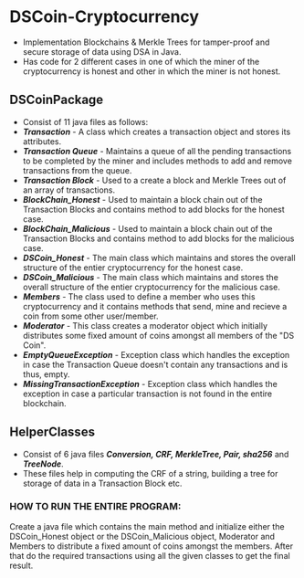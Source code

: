 # DSCoin-Cryptocurrency
* Implementation Blockchains &amp; Merkle Trees for tamper-proof and secure storage of data using DSA in Java.
* Has code for 2 different cases in one of which the miner of the cryptocurrency is honest and other in which the miner is not honest.


## DSCoinPackage
* Consist of 11 java files as follows:
* _**Transaction**_ - A class which creates a transaction object and stores its attributes.
* _**Transaction Queue**_ - Maintains a queue of all the pending transactions to be completed by the miner and includes methods to add and remove transactions from the queue.
* _**Transaction Block**_ - Used to a create a block and Merkle Trees out of an array of transactions.
* _**BlockChain_Honest**_ - Used to maintain a block chain out of the Transaction Blocks and contains method to add blocks for the honest case.
* _**BlockChain_Malicious**_ - Used to maintain a block chain out of the Transaction Blocks and contains method to add blocks for the malicious case.
* _**DSCoin_Honest**_ - The main class which maintains and stores the overall structure of the entier cryptocurrency for the honest case.
* _**DSCoin_Malicious**_ - The main class which maintains and stores the overall structure of the entier cryptocurrency for the malicious case.
* _**Members**_ - The class used to define a member who uses this cryptocurrency and it contains methods that send, mine and recieve a coin from some other user/member.
* _**Moderator**_ - This class creates a moderator object which initially distributes some fixed amount of coins amongst all members of the "DS Coin".
* _**EmptyQueueException**_ - Exception class which handles the exception in case the Transaction Queue doesn't contain any transactions and is thus, empty.
* _**MissingTransactionException**_ - Exception class which handles the exception in case a particular transaction is not found in the entire blockchain.

## HelperClasses
* Consist of 6 java files _**Conversion, CRF, MerkleTree, Pair, sha256**_ and _**TreeNode**_.
* These files help in computing the CRF of a string, building a tree for storage of data in a Transaction Block etc.

### HOW TO RUN THE ENTIRE PROGRAM:
Create a java file which contains the main method and initialize either the DSCoin_Honest object or the DSCoin_Malicious object, Moderator and Members to distribute a fixed amount of coins amongst the members. After that do the required transactions using all the given classes to get the final result.
